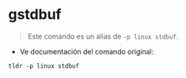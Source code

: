 # gstdbuf

> Este comando es un alias de `-p linux stdbuf`.

- Ve documentación del comando original:

`tldr -p linux stdbuf`
